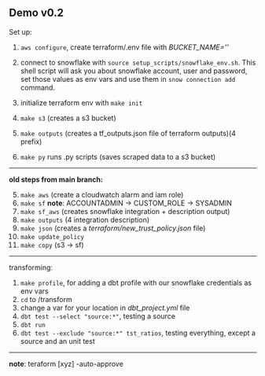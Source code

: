 ## Demo v0.2

Set up:

1. `aws configure`, create terraform/.env file with *BUCKET_NAME=''*

2. connect to snowflake with `source setup_scripts/snowflake_env.sh`. This shell script will ask you about snowflake account, user and password, set those values as env vars and use them in `snow connection add` command.
    
3. initialize terraform env with `make init`

4. `make s3` (creates a s3 bucket)

5. `make outputs` (creates a tf_outputs.json file of terraform outputs)(4 prefix)

6. `make py` runs .py scripts (saves scraped data to a s3 bucket)
___

**old steps from main branch:**

5. `make aws` (create a cloudwatch alarm and iam role)
7. `make sf`
    **note**: ACCOUNTADMIN -> CUSTOM_ROLE -> SYSADMIN 
8. `make sf_aws` (creates snowflake integration + description output)
9. `make outputs` (4 integration description)
10. `make json` (creates a *terraform/new_trust_policy.json* file)
11. `make update_policy`
12. `make copy` (s3 -> sf)

____
transforming:
1. `make profile`, for adding a dbt profile with our snowflake credentials as env vars
2. `cd` to /transform
3. change a var for your location in *dbt_project.yml* file  
3. `dbt test --select "source:*"`, testing a source
4. `dbt run`
5. `dbt test --exclude "source:*" tst_ratios`, testing everything, except a source and an unit test
___

**note**: teraform [xyz] -auto-approve 
